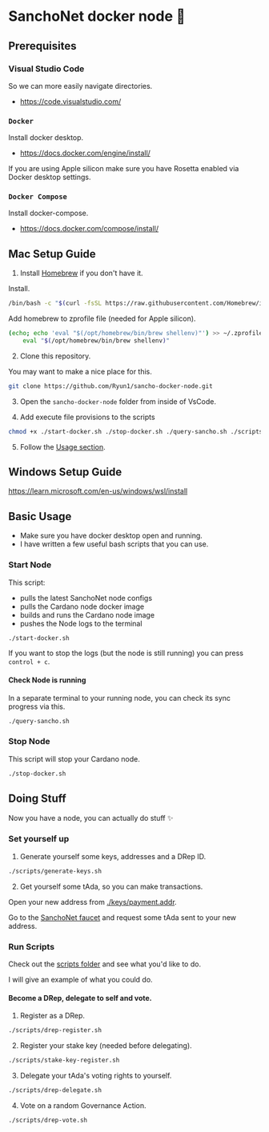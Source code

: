 
# SanchoNet docker node 🤠

## Prerequisites

### Visual Studio Code

So we can more easily navigate directories.
- https://code.visualstudio.com/

### `Docker`

Install docker desktop.
- https://docs.docker.com/engine/install/

If you are using Apple silicon make sure you have Rosetta enabled via Docker desktop settings.

### `Docker Compose`

Install docker-compose.
- https://docs.docker.com/compose/install/

## Mac Setup Guide

1. Install [Homebrew](https://brew.sh/) if you don't have it.

Install.
```zsh
/bin/bash -c "$(curl -fsSL https://raw.githubusercontent.com/Homebrew/install/HEAD/install.sh)"
```

Add homebrew to zprofile file (needed for Apple silicon).
```zsh
(echo; echo 'eval "$(/opt/homebrew/bin/brew shellenv)"') >> ~/.zprofile
    eval "$(/opt/homebrew/bin/brew shellenv)"
```

2. Clone this repository.

You may want to make a nice place for this.
```zsh
git clone https://github.com/Ryun1/sancho-docker-node.git
```

3. Open the `sancho-docker-node` folder from inside of VsCode.

4. Add execute file provisions to the scripts
```zsh
chmod +x ./start-docker.sh ./stop-docker.sh ./query-sancho.sh ./scripts/*
```

5. Follow the [Usage section](#usage).

## Windows Setup Guide

https://learn.microsoft.com/en-us/windows/wsl/install


## Basic Usage
- Make sure you have docker desktop open and running.
- I have written a few useful bash scripts that you can use.

### Start Node

This script:
- pulls the latest SanchoNet node configs
- pulls the Cardano node docker image
- builds and runs the Cardano node image
- pushes the Node logs to the terminal

```bash
./start-docker.sh
```

If you want to stop the logs (but the node is still running) you can press `control + c`.

#### Check Node is running

In a separate terminal to your running node, you can check its sync progress via this.

```bash
./query-sancho.sh
```

### Stop Node

This script will stop your Cardano node.

```bash
./stop-docker.sh
```

## Doing Stuff

Now you have a node, you can actually do stuff ✨

### Set yourself up

1. Generate yourself some keys, addresses and a DRep ID.

```bash
./scripts/generate-keys.sh
```

2. Get yourself some tAda, so you can make transactions.

Open your new address from [./keys/payment.addr](./keys/payment.addr).

Go to the [SanchoNet faucet](https://sancho.network/faucet) and request some tAda sent to your new address.

### Run Scripts

Check out the [scripts folder](./scripts/) and see what you'd like to do.

I will give an example of what you could do.

#### Become a DRep, delegate to self and vote.

1. Register as a DRep.

```bash
./scripts/drep-register.sh
```

2. Register your stake key (needed before delegating).

```bash
./scripts/stake-key-register.sh
```

3. Delegate your tAda's voting rights to yourself.

```bash
./scripts/drep-delegate.sh
```

4. Vote on a random Governance Action.

```bash
./scripts/drep-vote.sh
```